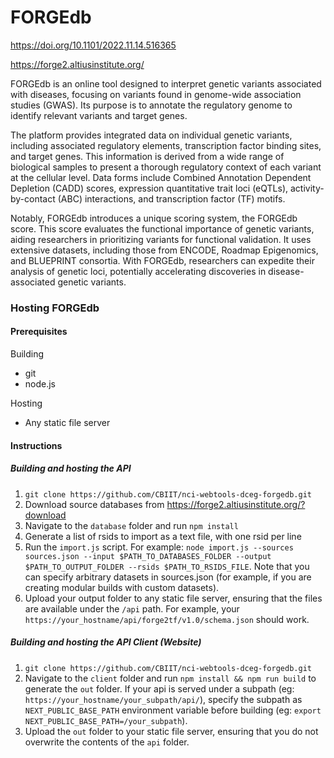 # FORGEdb

https://doi.org/10.1101/2022.11.14.516365

https://forge2.altiusinstitute.org/


FORGEdb is an online tool designed to interpret genetic variants associated with diseases, focusing on variants found in genome-wide association studies (GWAS). Its purpose is to annotate the regulatory genome to identify relevant variants and target genes.

The platform provides integrated data on individual genetic variants, including associated regulatory elements, transcription factor binding sites, and target genes. This information is derived from a wide range of biological samples to present a thorough regulatory context of each variant at the cellular level. Data forms include Combined Annotation Dependent Depletion (CADD) scores, expression quantitative trait loci (eQTLs), activity-by-contact (ABC) interactions, and transcription factor (TF) motifs.

Notably, FORGEdb introduces a unique scoring system, the FORGEdb score. This score evaluates the functional importance of genetic variants, aiding researchers in prioritizing variants for functional validation. It uses extensive datasets, including those from ENCODE, Roadmap Epigenomics, and BLUEPRINT consortia. With FORGEdb, researchers can expedite their analysis of genetic loci, potentially accelerating discoveries in disease-associated genetic variants.


### Hosting FORGEdb

#### Prerequisites

Building
- git
- node.js

Hosting
- Any static file server


#### Instructions

##### Building and hosting the API
1. `git clone https://github.com/CBIIT/nci-webtools-dceg-forgedb.git`
2. Download source databases from https://forge2.altiusinstitute.org/?download
3. Navigate to the `database` folder and run `npm install`
4. Generate a list of rsids to import as a text file, with one rsid per line
5. Run the `import.js` script. For example: `node import.js --sources sources.json --input $PATH_TO_DATABASES_FOLDER --output $PATH_TO_OUTPUT_FOLDER --rsids $PATH_TO_RSIDS_FILE`. Note that you can specify arbitrary datasets in sources.json (for example, if you are creating modular builds with custom datasets).
6. Upload your output folder to any static file server, ensuring that the files are available under the `/api` path. For example, your `https://your_hostname/api/forge2tf/v1.0/schema.json` should work.

##### Building and hosting the API Client (Website)
1. `git clone https://github.com/CBIIT/nci-webtools-dceg-forgedb.git`
2. Navigate to the `client` folder and run `npm install && npm run build` to generate the `out` folder. If your api is served under a subpath (eg: `https://your_hostname/your_subpath/api/`), specify the subpath as `NEXT_PUBLIC_BASE_PATH` environment variable before building (eg: `export NEXT_PUBLIC_BASE_PATH=/your_subpath`).
3. Upload the `out` folder to your static file server, ensuring that you do not overwrite the contents of the `api` folder.
